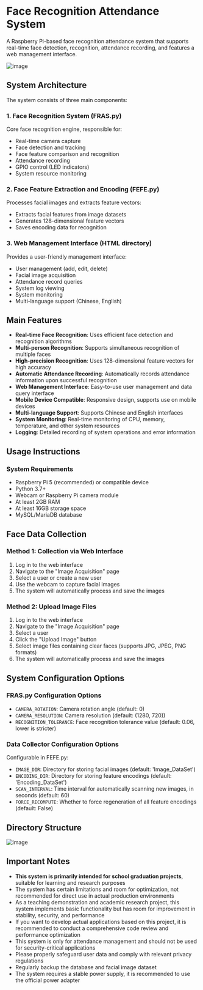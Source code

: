 # Face Recognition Attendance System

A Raspberry Pi-based face recognition attendance system that supports real-time face detection, recognition, attendance recording, and features a web management interface.

![image](https://github.com/xiaxialaolao/Facial_Recognition_Attendance_System/blob/main/Flow%20Diagram/Schematic%20Diagram.png)

## System Architecture

The system consists of three main components:

### 1. Face Recognition System (FRAS.py)

Core face recognition engine, responsible for:
- Real-time camera capture
- Face detection and tracking
- Face feature comparison and recognition
- Attendance recording
- GPIO control (LED indicators)
- System resource monitoring

### 2. Face Feature Extraction and Encoding (FEFE.py)

Processes facial images and extracts feature vectors:
- Extracts facial features from image datasets
- Generates 128-dimensional feature vectors
- Saves encoding data for recognition

### 3. Web Management Interface (HTML directory)

Provides a user-friendly management interface:
- User management (add, edit, delete)
- Facial image acquisition
- Attendance record queries
- System log viewing
- System monitoring
- Multi-language support (Chinese, English)

## Main Features

- **Real-time Face Recognition**: Uses efficient face detection and recognition algorithms
- **Multi-person Recognition**: Supports simultaneous recognition of multiple faces
- **High-precision Recognition**: Uses 128-dimensional feature vectors for high accuracy
- **Automatic Attendance Recording**: Automatically records attendance information upon successful recognition
- **Web Management Interface**: Easy-to-use user management and data query interface
- **Mobile Device Compatible**: Responsive design, supports use on mobile devices
- **Multi-language Support**: Supports Chinese and English interfaces
- **System Monitoring**: Real-time monitoring of CPU, memory, temperature, and other system resources
- **Logging**: Detailed recording of system operations and error information

## Usage Instructions

### System Requirements

- Raspberry Pi 5 (recommended) or compatible device
- Python 3.7+
- Webcam or Raspberry Pi camera module
- At least 2GB RAM
- At least 16GB storage space
- MySQL/MariaDB database

## Face Data Collection

### Method 1: Collection via Web Interface

1. Log in to the web interface
2. Navigate to the "Image Acquisition" page
3. Select a user or create a new user
4. Use the webcam to capture facial images
5. The system will automatically process and save the images

### Method 2: Upload Image Files

1. Log in to the web interface
2. Navigate to the "Image Acquisition" page
3. Select a user
4. Click the "Upload Image" button
5. Select image files containing clear faces (supports JPG, JPEG, PNG formats)
6. The system will automatically process and save the images

## System Configuration Options

### FRAS.py Configuration Options

- `CAMERA_ROTATION`: Camera rotation angle (default: 0)
- `CAMERA_RESOLUTION`: Camera resolution (default: (1280, 720))
- `RECOGNITION_TOLERANCE`: Face recognition tolerance value (default: 0.06, lower is stricter)

### Data Collector Configuration Options

Configurable in FEFE.py:
- `IMAGE_DIR`: Directory for storing facial images (default: 'Image_DataSet')
- `ENCODING_DIR`: Directory for storing feature encodings (default: 'Encoding_DataSet')
- `SCAN_INTERVAL`: Time interval for automatically scanning new images, in seconds (default: 60)
- `FORCE_RECOMPUTE`: Whether to force regeneration of all feature encodings (default: False)

## Directory Structure

![image](https://github.com/xiaxialaolao/Facial_Recognition_Attendance_System/blob/main/Flow%20Diagram/Directory%20Structure.png)

## Important Notes

- **This system is primarily intended for school graduation projects**, suitable for learning and research purposes
- The system has certain limitations and room for optimization, not recommended for direct use in actual production environments
- As a teaching demonstration and academic research project, this system implements basic functionality but has room for improvement in stability, security, and performance
- If you want to develop actual applications based on this project, it is recommended to conduct a comprehensive code review and performance optimization
- This system is only for attendance management and should not be used for security-critical applications
- Please properly safeguard user data and comply with relevant privacy regulations
- Regularly backup the database and facial image dataset
- The system requires a stable power supply, it is recommended to use the official power adapter
